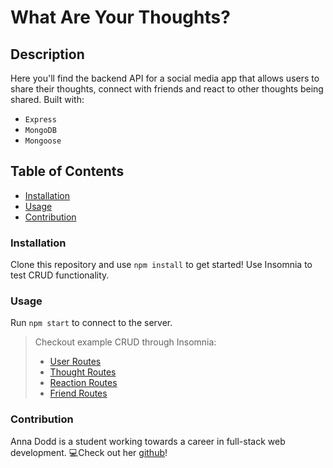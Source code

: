 # What Are Your Thoughts?

## Description
Here you'll find the backend API for a social media app that allows users to share their thoughts, connect with friends and react to other thoughts being shared. Built with: 
- `Express`
- `MongoDB`
- `Mongoose`

## Table of Contents 
- [Installation](#installation)
- [Usage](#usage)
- [Contribution](#contribution)

### Installation
Clone this repository and use `npm install` to get started! Use Insomnia to test CRUD functionality.

### Usage
Run `npm start` to connect to the server. 
>Checkout example CRUD through Insomnia: 
>- [User Routes](https://watch.screencastify.com/v/x5lwcxwijIo8JJ0C3iDv)
>- [Thought Routes](https://watch.screencastify.com/v/MwBS1OcoA7vjyKPyhRbt)
>- [Reaction Routes](https://watch.screencastify.com/v/nJdw8CwjDYz4ERdNPXOx)
>- [Friend Routes](https://watch.screencastify.com/v/GZmgVIQ9HuJphAIULXrn)

### Contribution
Anna Dodd is a student working towards a career in full-stack web development. 💻Check out her [github](https://github.com/acdodd17)!
